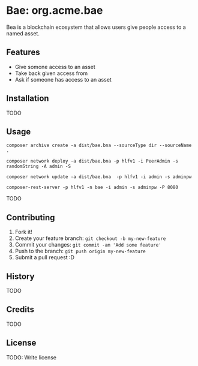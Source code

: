 # Bae: org.acme.bae

Bea is a blockchain ecosystem that allows users give people access to a named asset.

## Features

- Give somone access to an asset
- Take back given access from 
- Ask if someone has access to an asset

## Installation

TODO

## Usage

`composer archive create -a dist/bae.bna --sourceType dir --sourceName .`

`composer network deploy -a dist/bae.bna -p hlfv1 -i PeerAdmin -s randomString -A admin -S`

`composer network update -a dist/bae.bna  -p hlfv1 -i admin -s adminpw`

`composer-rest-server -p hlfv1 -n bae -i admin -s adminpw -P 8080`

TODO 


## Contributing

1. Fork it!
2. Create your feature branch: `git checkout -b my-new-feature`
3. Commit your changes: `git commit -am 'Add some feature'`
4. Push to the branch: `git push origin my-new-feature`
5. Submit a pull request :D

## History

TODO

## Credits

TODO

## License

TODO: Write license

